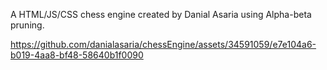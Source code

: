 A HTML/JS/CSS chess engine created by Danial Asaria using Alpha-beta pruning.

https://github.com/danialasaria/chessEngine/assets/34591059/e7e104a6-b019-4aa8-bf48-58640b1f0090

